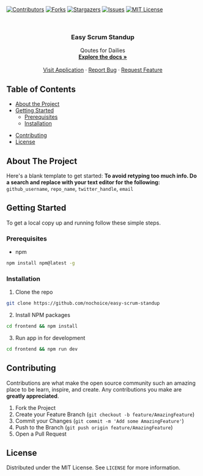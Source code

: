
[![Contributors][contributors-shield]][contributors-url]
[![Forks][forks-shield]][forks-url]
[![Stargazers][stars-shield]][stars-url]
[![Issues][issues-shield]][issues-url]
[![MIT License][license-shield]][license-url]
<!-- [![LinkedIn][linkedin-shield]][linkedin-url] -->

<!-- PROJECT LOGO -->
<br />
<p align="center">
  <!-- <a href="https://github.com/github_username/repo_name">
    <img src="images/logo.png" alt="Logo" width="80" height="80">
  </a> -->

  <h3 align="center">Easy Scrum Standup</h3>

  <p align="center">
    Qoutes for Dailies
    <br />
    <a href="https://github.com/nochoice/easy-scrum-standup"><strong>Explore the docs »</strong></a>
    <br />
    <br />
    <a href="https://stand-up-quotes.web.app/">Visit Application</a>
    ·
    <a href="https://github.com/nochoice/easy-scrum-standup/issues">Report Bug</a>
    ·
    <a href="https://github.com/nochoice/easy-scrum-standup/issues">Request Feature</a>
  </p>
</p>



<!-- TABLE OF CONTENTS -->
## Table of Contents

* [About the Project](#about-the-project)
  <!-- * [Built With](#built-with) -->
* [Getting Started](#getting-started)
  * [Prerequisites](#prerequisites)
  * [Installation](#installation)
<!-- * [Usage](#usage) -->
<!-- * [Roadmap](#roadmap) -->
* [Contributing](#contributing)
* [License](#license)
<!-- * [Contact](#contact) -->
<!-- * [Acknowledgements](#acknowledgements) -->



<!-- ABOUT THE PROJECT -->
## About The Project

Here's a blank template to get started:
**To avoid retyping too much info. Do a search and replace with your text editor for the following:**
`github_username`, `repo_name`, `twitter_handle`, `email`


<!-- GETTING STARTED -->
## Getting Started

To get a local copy up and running follow these simple steps.

### Prerequisites

* npm
```sh
npm install npm@latest -g
```

### Installation

1. Clone the repo
```sh
git clone https://github.com/nochoice/easy-scrum-standup
```
2. Install NPM packages
```sh
cd frontend && npm install
```

3. Run app in for development
```sh
cd frontend && npm run dev
```
<!-- CONTRIBUTING -->
## Contributing

Contributions are what make the open source community such an amazing place to be learn, inspire, and create. Any contributions you make are **greatly appreciated**.

1. Fork the Project
2. Create your Feature Branch (`git checkout -b feature/AmazingFeature`)
3. Commit your Changes (`git commit -m 'Add some AmazingFeature'`)
4. Push to the Branch (`git push origin feature/AmazingFeature`)
5. Open a Pull Request

<!-- LICENSE -->
## License

Distributed under the MIT License. See `LICENSE` for more information.

<!-- ACKNOWLEDGEMENTS -->
<!-- ## Acknowledgements

* []()
* []()
* []() -->

<!-- MARKDOWN LINKS & IMAGES -->
<!-- https://www.markdownguide.org/basic-syntax/#reference-style-links -->
[contributors-shield]: https://img.shields.io/github/contributors/othneildrew/Best-README-Template.svg?style=flat-square
[contributors-url]: https://github.com/nochoice/easy-scrum-standup/graphs/contributors
[forks-shield]: https://img.shields.io/github/forks/othneildrew/Best-README-Template.svg?style=flat-square
[forks-url]: https://github.com/nochoice/easy-scrum-standup/network/members
[stars-shield]: https://img.shields.io/github/stars/othneildrew/Best-README-Template.svg?style=flat-square
[stars-url]:https://github.com/nochoice/easy-scrum-standup/stargazers
[issues-shield]: https://img.shields.io/github/issues/othneildrew/Best-README-Template.svg?style=flat-square
[issues-url]: https://github.com/nochoice/easy-scrum-standup/issues
[license-shield]: https://img.shields.io/github/license/othneildrew/Best-README-Template.svg?style=flat-square
[license-url]: https://github.com/nochoice/easy-scrum-standup/blob/master/LICENSE.txt
[linkedin-shield]: https://img.shields.io/badge/-LinkedIn-black.svg?style=flat-square&logo=linkedin&colorB=555
[linkedin-url]: https://linkedin.com/in/othneildrew
[product-screenshot]: images/screenshot.png
